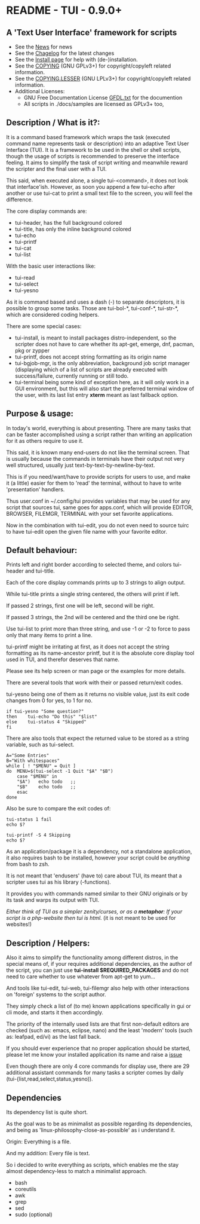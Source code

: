 README - TUI - 0.9.0+
=========================

A 'Text User Interface' framework for scripts
-------------------------------------------
* See the [News](docs/NEWS) for news
* See the [Chagelog](ChangeLog) for the latest changes
* See the [Install page](docs/INSTALL.md) for help with (de-)installation.
* See the [COPYING](COPYING) (GNU GPLv3+) for copyright/copyleft related information.
* See the [COPYING.LESSER](COPYING.LESSER) (GNU LPLv3+) for copyright/copyleft related information.
* Additional Licenses:
    * GNU Free Documentation License [GFDL.txt](docs/GFDL.txt) for the documention
    * All scripts in ./docs/samples are licensed as GPLv3+ too, 


Description / What is it?:
--------------------------

It is a command based framework which wraps the task (executed command name represents task or description) into an adaptive Text User Interface (TUI).
It is a framework to be used in the shell or shell scripts, though the usage of scripts is recommended to preserve the interface feeling.
It aims to simplify the task of script writing and meanwhile reward the scripter and the final user with a TUI.

This said, when executed alone, a single tui-\<command\>, it does not look that interface'ish.
However, as soon you append a few tui-echo after another or use tui-cat to print a small text file to the screen, you will feel the difference.

The core display commands are:

* tui-header, has the full background colored
* tui-title, has only the inline background colored
* tui-echo
* tui-printf
* tui-cat
* tui-list

With the basic user interactions like:

* tui-read
* tui-select
* tui-yesno

As it is command based and uses a dash (-) to separate descriptors, it is possible to group some tasks.
Those are tui-bol-\*, tui-conf-\*, tui-str-\*, which are considered coding helpers.

There are some special cases:

*	tui-install, is meant to install packages distro-independent, so the scripter does not have to care whether its apt-get, emerge, dnf, pacman, pkg or zypper
*	tui-printf, does not accept string formatting as its origin name
*	tui-bgjob-mgr, is the only abbreviation, background job script manager (displaying which of a list of scripts are already executed with success/failure, currently running or still todo.
*	tui-terminal being some kind of exception here, as it will only work in a GUI environment, but this will also start the preferred terminal window of the user, with its last list entry **xterm** meant as last fallback option.



Purpose & usage:
-----------------

In today's world, everything is about presenting. There are many tasks that can be faster accomplished using a script rather than writing an application for it as others require to use it.

This said, it is known many end-users do not like the terminal screen. That is usually because the commands in terminals have their output not very well structured, usually just text-by-text-by-newline-by-text.

This is if you need/want/have to provide scripts for users to use, and make it (a little) easier for them to 'read' the terminal, without to have to write 'presentation' handlers.

Thus user.conf in ~/.config/tui provides variables that may be used for any script that sources tui, same goes for apps.conf, which will provide EDITOR, BROWSER, FILEMGR, TERMINAL with your set favorite applications.

Now in the combination with tui-edit, you do not even need to source tuirc to have tui-edit open the given file name with your favorite editor.



Default behaviour:
------------------
Prints left and right border according to selected theme, and colors tui-header and tui-title.

Each of the core display commands prints up to 3 strings to align output.

While tui-title prints a single string centered, the others will print if left.

If passed 2 strings, first one will be left, second will be right.

If passed 3 strings, the 2nd will be centered and the third one be right.

Use tui-list to print more than three string, and use -1 or -2 to force to pass only that many items to print a line.

tui-printf might be irritating at first, as it does not accept the string formatting as its name-ancestor printf, but it is the absolute core display tool used in TUI, and therefor deserves that name.

Please see its help screen or man page or the examples for more details.

There are several tools that work with their or passed return/exit codes.

tui-yesno being one of them as it returns no visible value, just its exit code changes from 0 for yes, to 1 for no.

	if tui-yesno "Some question?"
	then	tui-echo "Do this" "$list"
	else	tui-status 4 "Skipped"
	fi

There are also tools that expect the returned value to be stored as a string variable, such as tui-select.

	A="Some Entries"
	B="With whitespaces"
	while [ ! "$MENU" = Quit ]
	do	MENU=$(tui-select -1 Quit "$A" "$B")
		case "$MENU" in
		"$A")	echo todo	;;
		"$B"	echo todo	;;
		esac
	done

Also be sure to compare the exit codes of:

	tui-status 1 fail
	echo $?
	
	tui-printf -S 4 Skipping
	echo $?

As an application/package it is a dependency, not a standalone application, it also requires bash to be installed, however your script could be _anything_ from bash to zsh.

It is not meant that 'endusers' (have to) care about TUI, its meant that a scripter uses tui as his library (-functions).

It provides you with commands named similar to their GNU originals or by its task and warps its output with TUI.

_Either think of TUI as a simpler zenity/curses, or as a **metaphor**: If your script is a php-website then tui is html._ (it is not meant to be used for websites!)



Description / Helpers:
----------------------

Also it aims to simplify the functionality among different distros, in the special means of, 
if your requires additional dependencies, as the author of the script, 
you can just use **tui-install $REQUIRED\_PACKAGES** and do not need to care whether to use whatever from apt-get to yum...

And tools like tui-edit, tui-web, tui-filemgr also help with other interactions on 'foreign' systems to the script author.

They simply check a list of (to me) known applications specifically in gui or cli mode, and starts it then accordingly.

The priority of the internally used lists are that first non-default editors are checked (such as: emacs, eclipse, nano) and the least 'modern' tools (such as: leafpad, ed/vi) as the last fall back.

If you should ever experience that no proper application should be started, please let me know your installed application its name and raise a [issue](https://github.com/sri-arjuna/tui/issues)

Even though there are only 4 core commands for display use, there are 29 additional assistant commands for many tasks a scripter comes by daily (tui-{list,read,select,status,yesno)).



Dependencies
-------------

Its dependency list is quite short.

As the goal was to be as minimalist as possible regarding its dependencies, 
and being as 'linux-philosophy-close-as-possible' as i understand it.

Origin:
	Everything is a file.

And my addition:
	Every file is text.

So i decided to write everything as scripts, which enables me the stay almost dependency-less to match a minimalist approach.

*	bash
*	coreutils
*	awk
*	grep
*	sed
*	sudo (optional)


